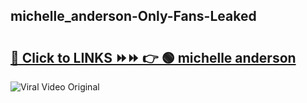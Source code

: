 
 ## michelle_anderson-Only-Fans-Leaked

# <h2><a href="https://clipsfans.com/michelle_anderson&ref=git">🔗 Click to LINKS ⏩⏩ 👉 🟢 michelle anderson </a></h2>

<a href="https://clipsfans.com/michelle_anderson&ref=git" rel="nofollow" data-target="animated-image.originalLink"><img src="https://i.ibb.co.com/xMMVF88/686577567.gif" alt="Viral Video Original" style="max-width: 100%; display: inline-block;" data-target="animated-image.originalImage"></a>
